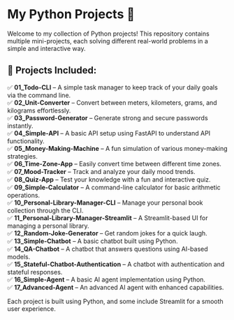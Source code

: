 # My Python Projects 🚀
Welcome to my collection of Python projects! This repository contains multiple mini-projects, each solving different real-world problems in a simple and interactive way.

## 📌 Projects Included:
✅ **01_Todo-CLI** – A simple task manager to keep track of your daily goals via the command line.  
✅ **02_Unit-Converter** – Convert between meters, kilometers, grams, and kilograms effortlessly.  
✅ **03_Password-Generator** – Generate strong and secure passwords instantly.  
✅ **04_Simple-API** – A basic API setup using FastAPI to understand API functionality.  
✅ **05_Money-Making-Machine** – A fun simulation of various money-making strategies.  
✅ **06_Time-Zone-App** – Easily convert time between different time zones.  
✅ **07_Mood-Tracker** – Track and analyze your daily mood trends.  
✅ **08_Quiz-App** – Test your knowledge with a fun and interactive quiz.  
✅ **09_Simple-Calculator** – A command-line calculator for basic arithmetic operations.  
✅ **10_Personal-Library-Manager-CLI** – Manage your personal book collection through the CLI.  
✅ **11_Personal-Library-Manager-Streamlit** – A Streamlit-based UI for managing a personal library.  
✅ **12_Random-Joke-Generator** – Get random jokes for a quick laugh.  
✅ **13_Simple-Chatbot** – A basic chatbot built using Python.  
✅ **14_QA-Chatbot** – A chatbot that answers questions using AI-based models.  
✅ **15_Stateful-Chatbot-Authentication** – A chatbot with authentication and stateful responses.  
✅ **16_Simple-Agent** – A basic AI agent implementation using Python.  
✅ **17_Advanced-Agent** – An advanced AI agent with enhanced capabilities. 

Each project is built using Python, and some include Streamlit for a smooth user experience.

